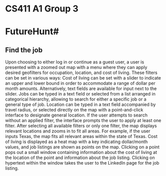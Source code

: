 # CS411 A1 Group 3 #
# FutureHunt#
Find the job
-------------
Upon choosing to either log in or continue as a guest user, a user is presented with a zoomed out map with a menu where they can apply desired geofilters for occupation, location, and cost of living. These filters can be set in various ways:
Cost of living can be set with a slider to indicate an upper and lower bound in order to accommodate a range of dollar per month amounts. Alternatively, text fields are available for input next to the slider.
Jobs can be typed in a text field or selected from a list arranged in categorical hierarchy, allowing to search for either a specific job or a general type of job.
Location can be typed in a text field accompanied by travel radius, or selected directly on the map with a point-and-click interface to designate general location.
If the user attempts to search without an applied filter, the interface prompts the user to apply at least one filter. After selecting all available filters or only one filter, the map displays relevant locations and zooms in to fit all areas. For example, if the user inputs Texas, the map fits all relevant areas within the state of Texas. Cost of living is displayed as a heat map with a key indicating dollar/month values, and job listings are shown as points on the map. Clicking on a point pops out a small window containing information about the cost of living at the location of the point  and information about the job listing. Clicking on hypertext within the window takes the user to the LinkedIn page for the job listing.
